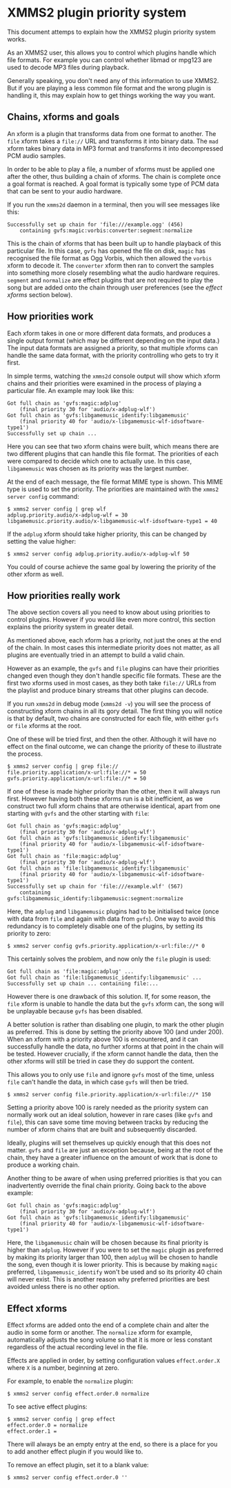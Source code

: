 XMMS2 plugin priority system
============================

This document attemps to explain how the XMMS2 plugin priority system works.

As an XMMS2 user, this allows you to control which plugins handle which file
formats.  For example you can control whether libmad or mpg123 are used to
decode MP3 files during playback.

Generally speaking, you don't need any of this information to use XMMS2.  But
if you are playing a less common file format and the wrong plugin is handling
it, this may explain how to get things working the way you want.

Chains, xforms and goals
------------------------

An xform is a plugin that transforms data from one format to another.  The
`file` xform takes a `file://` URL and transforms it into binary data.  The
`mad` xform takes binary data in MP3 format and transforms it into decompressed
PCM audio samples.

In order to be able to play a file, a number of xforms must be applied one
after the other, thus building a chain of xforms.  The chain is complete once a
goal format is reached.  A goal format is typically some type of PCM data that
can be sent to your audio hardware.

If you run the `xmms2d` daemon in a terminal, then you will see messages like
this:

    Successfully set up chain for 'file:///example.ogg' (456)
        containing gvfs:magic:vorbis:converter:segment:normalize

This is the chain of xforms that has been built up to handle playback of this
particular file.  In this case, `gvfs` has opened the file on disk, `magic`
has recognised the file format as Ogg Vorbis, which then allowed the `vorbis`
xform to decode it.  The `converter` xform then ran to convert the samples
into something more closely resembling what the audio hardware requires.
`segment` and `normalize` are effect plugins that are not required to play
the song but are added onto the chain through user preferences (see the _effect
xforms_ section below).

How priorities work
-------------------

Each xform takes in one or more different data formats, and produces a single
output format (which may be different depending on the input data.)  The input
data formats are assigned a priority, so that multiple xforms can handle the
same data format, with the priority controlling who gets to try it first.

In simple terms, watching the `xmms2d` console output will show which xform
chains and their priorities were examined in the process of playing a particular
file.  An example may look like this:

    Got full chain as 'gvfs:magic:adplug'
        (final priority 30 for 'audio/x-adplug-wlf')
    Got full chain as 'gvfs:libgamemusic_identify:libgamemusic'
        (final priority 40 for 'audio/x-libgamemusic-wlf-idsoftware-type1')
    Successfully set up chain ...

Here you can see that two xform chains were built, which means there are two
different plugins that can handle this file format.  The priorities of each
were compared to decide which one to actually use.  In this case, `libgamemusic`
was chosen as its priority was the largest number.

At the end of each message, the file format MIME type is shown.  This MIME type
is used to set the priority.  The priorities are maintained with the
`xmms2 server config` command:

    $ xmms2 server config | grep wlf
    adplug.priority.audio/x-adplug-wlf = 30
    libgamemusic.priority.audio/x-libgamemusic-wlf-idsoftware-type1 = 40

If the `adplug` xform should take higher priority, this can be changed by
setting the value higher:

    $ xmms2 server config adplug.priority.audio/x-adplug-wlf 50

You could of course achieve the same goal by lowering the priority of the other
xform as well.

How priorities really work
--------------------------

The above section covers all you need to know about using priorities to control
plugins.  However if you would like even more control, this section explains
the priority system in greater detail.

As mentioned above, each xform has a priority, not just the ones at the end of
the chain.  In most cases this intermediate priority does not matter, as all
plugins are eventually tried in an attempt to build a valid chain.

However as an example, the `gvfs` and `file` plugins can have their priorities
changed even though they don't handle specific file formats.  These are the
first two xforms used in most cases, as they both take `file://` URLs from the
playlist and produce binary streams that other plugins can decode.

If you run `xmms2d` in debug mode (`xmms2d -v`) you will see the process of
constructing xform chains in all its gory detail.  The first thing you will
notice is that by default, two chains are constructed for each file, with
either `gvfs` or `file` xforms at the root.

One of these will be tried first, and then the other.  Although it will have
no effect on the final outcome, we can change the priority of these to
illustrate the process.

    $ xmms2 server config | grep file://
    file.priority.application/x-url:file://* = 50
    gvfs.priority.application/x-url:file://* = 50

If one of these is made higher priority than the other, then it will always run
first.  However having both these xforms run is a bit inefficient, as we
construct two full xform chains that are otherwise identical, apart from one
starting with `gvfs` and the other starting with `file`:

    Got full chain as 'gvfs:magic:adplug'
        (final priority 30 for 'audio/x-adplug-wlf')
    Got full chain as 'gvfs:libgamemusic_identify:libgamemusic'
        (final priority 40 for 'audio/x-libgamemusic-wlf-idsoftware-type1')
    Got full chain as 'file:magic:adplug'
        (final priority 30 for 'audio/x-adplug-wlf')
    Got full chain as 'file:libgamemusic_identify:libgamemusic'
        (final priority 40 for 'audio/x-libgamemusic-wlf-idsoftware-type1')
    Successfully set up chain for 'file:///example.wlf' (567)
        containing gvfs:libgamemusic_identify:libgamemusic:segment:normalize

Here, the `adplug` and `libgamemusic` plugins had to be initialised twice (once
with data from `file` and again with data from `gvfs`).  One way to avoid this
redundancy is to completely disable one of the plugins, by setting its priority
to zero:

    $ xmms2 server config gvfs.priority.application/x-url:file://* 0

This certainly solves the problem, and now only the `file` plugin is used:

    Got full chain as 'file:magic:adplug' ...
    Got full chain as 'file:libgamemusic_identify:libgamemusic' ...
    Successfully set up chain ... containing file:...

However there is one drawback of this solution.  If, for some reason, the `file`
xform is unable to handle the data but the `gvfs` xform can, the song will be
unplayable because `gvfs` has been disabled.

A better solution is rather than disabling one plugin, to mark the other plugin
as preferred.  This is done by setting the priority above 100 (and under 200).
When an xform with a priority above 100 is encountered, and it can successfully
handle the data, no further xforms at that point in the chain will be tested.
However crucially, if the xform cannot handle the data, then the other xforms
will still be tried in case they do support the content.

This allows you to only use `file` and ignore `gvfs` most of the time, unless
`file` can't handle the data, in which case `gvfs` will then be tried.

    $ xmms2 server config file.priority.application/x-url:file://* 150

Setting a priority above 100 is rarely needed as the priority system can
normally work out an ideal solution, however in rare cases (like `gvfs` and
`file`), this can save some time moving between tracks by reducing the number
of xform chains that are built and subsequently discarded.

Ideally, plugins will set themselves up quickly enough that this does not
matter.  `gvfs` and `file` are just an exception because, being at the root of
the chain, they have a greater influence on the amount of work that is done to
produce a working chain.

Another thing to be aware of when using preferred priorities is that you can
inadvertently override the final chain priority.  Going back to the above
example:

    Got full chain as 'gvfs:magic:adplug'
        (final priority 30 for 'audio/x-adplug-wlf')
    Got full chain as 'gvfs:libgamemusic_identify:libgamemusic'
        (final priority 40 for 'audio/x-libgamemusic-wlf-idsoftware-type1')

Here, the `libgamemusic` chain will be chosen because its final priority is
higher than `adplug`.  However if you were to set the `magic` plugin as
preferred by making its priority larger than 100, then `adplug` will be chosen
to handle the song, even though it is lower priority.  This is because by
making `magic` preferred, `libgamemusic_identify` won't be used and so its
priority 40 chain will never exist.  This is another reason why preferred
priorities are best avoided unless there is no other option.

Effect xforms
-------------

Effect xforms are added onto the end of a complete chain and alter the audio in
some form or another.  The `normalize` xform for example, automatically adjusts
the song volume so that it is more or less constant regardless of the actual
recording level in the file.

Effects are applied in order, by setting configuration values `effect.order.X`
where `X` is a number, beginning at zero.

For example, to enable the `normalize` plugin:

    $ xmms2 server config effect.order.0 normalize

To see active effect plugins:

    $ xmms2 server config | grep effect
    effect.order.0 = normalize
    effect.order.1 =

There will always be an empty entry at the end, so there is a place for you to
add another effect plugin if you would like to.

To remove an effect plugin, set it to a blank value:

    $ xmms2 server config effect.order.0 ''
